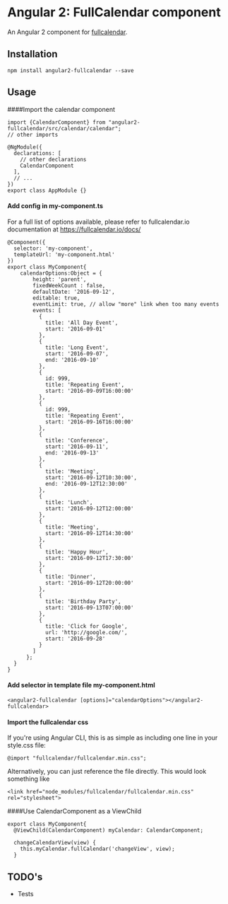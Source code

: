 
# Angular 2: FullCalendar component

An Angular 2 component for [fullcalendar](https://fullcalendar.io/).

## Installation
```
npm install angular2-fullcalendar --save
```
## Usage
####Import the calendar component
```
import {CalendarComponent} from "angular2-fullcalendar/src/calendar/calendar";
// other imports

@NgModule({
  declarations: [
    // other declarations
    CalendarComponent
  ],
  // ...
})
export class AppModule {}
```
#### Add config in my-component.ts
For a full list of options available, please refer to fullcalendar.io documentation at https://fullcalendar.io/docs/
```
@Component({
  selector: 'my-component',
  templateUrl: 'my-component.html'
})
export class MyComponent{
    calendarOptions:Object = {
        height: 'parent',
        fixedWeekCount : false,
        defaultDate: '2016-09-12',
        editable: true,
        eventLimit: true, // allow "more" link when too many events
        events: [
          {
            title: 'All Day Event',
            start: '2016-09-01'
          },
          {
            title: 'Long Event',
            start: '2016-09-07',
            end: '2016-09-10'
          },
          {
            id: 999,
            title: 'Repeating Event',
            start: '2016-09-09T16:00:00'
          },
          {
            id: 999,
            title: 'Repeating Event',
            start: '2016-09-16T16:00:00'
          },
          {
            title: 'Conference',
            start: '2016-09-11',
            end: '2016-09-13'
          },
          {
            title: 'Meeting',
            start: '2016-09-12T10:30:00',
            end: '2016-09-12T12:30:00'
          },
          {
            title: 'Lunch',
            start: '2016-09-12T12:00:00'
          },
          {
            title: 'Meeting',
            start: '2016-09-12T14:30:00'
          },
          {
            title: 'Happy Hour',
            start: '2016-09-12T17:30:00'
          },
          {
            title: 'Dinner',
            start: '2016-09-12T20:00:00'
          },
          {
            title: 'Birthday Party',
            start: '2016-09-13T07:00:00'
          },
          {
            title: 'Click for Google',
            url: 'http://google.com/',
            start: '2016-09-28'
          }
        ]
      };
  }
}
```
#### Add selector in template file my-component.html
```
<angular2-fullcalendar [options]="calendarOptions"></angular2-fullcalendar>
```
#### Import the fullcalendar css
If you're using Angular CLI, this is as simple as including one line in your style.css file:
```
@import "fullcalendar/fullcalendar.min.css";
```
Alternatively, you can just reference the file directly. This would look something like
```
<link href="node_modules/fullcalendar/fullcalendar.min.css" rel="stylesheet">
```

####Use CalendarComponent as a ViewChild
```
export class MyComponent{
  @ViewChild(CalendarComponent) myCalendar: CalendarComponent;

  changeCalendarView(view) {
    this.myCalendar.fullCalendar('changeView', view);
  }
```

## TODO's
* Tests
